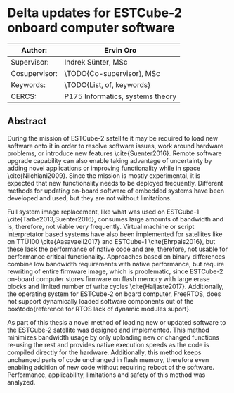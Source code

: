 # Delta updates for ESTCube-2 onboard computer software

| Author:       | Ervin Oro  
|---|---  
| Supervisor:   | Indrek Sünter, MSc  
| Cosupervisor: | \TODO{Co-supervisor}, MSc  
| Keywords:     | \TODO{List, of, keywords}  
| CERCS:        | P175 Informatics, systems theory  


## Abstract
During the mission of ESTCube-2 satellite it may be required to load new software onto it in order to resolve software issues, work around hardware problems, or introduce new features \cite{Suenter2016}. Remote software upgrade capability can also enable taking advantage of uncertainty by adding novel applications or improving functionality while in space \cite{Nilchiani2009}. Since the mission is mostly experimental, it is expected that new functionality needs to be deployed frequently.
Different methods for updating on-board software of embedded systems have been developed and used, but they are not without limitations. 

Full system image replacement, like what was used on ESTCube-1 \cite{Tarbe2013,Suenter2016}, consumes large amounts of bandwidth and is, therefore, not viable very frequently. Virtual machine or script interpretator based systems have also been implemented for satellites like on TTÜ100 \cite{Aasavaeli2017} and ESTCube-1 \cite{Ehrpais2016}, but these lack the performance of native code and are, therefore, not usable for performance critical functionality. Approaches based on binary differences combine low bandwidth requirements with native performance, but require rewriting of entire firmware image, which is problematic, since ESTCube-2 on-board computer stores firmware on flash memory with large erase blocks and limited number of write cycles \cite{Haljaste2017}. Additionally, the operating system for ESTCube-2 on board computer, FreeRTOS, does not support dynamically loaded software components out of the box\todo{reference for RTOS lack of dynamic modules suport}.

As part of this thesis a novel method of loading new or updated software to the ESTCube-2 satellite was designed and implemented. This method minimizes bandwidth usage by only uploading new or changed functions re-using the rest and provides native execution speeds as the code is compiled directly for the hardware. Additionally, this method keeps unchanged parts of code unchanged in flash memory, therefore even enabling addition of new code without requiring reboot of the software. Performance, applicability, limitations and safety of this method was analyzed.
